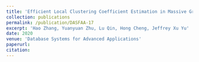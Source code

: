```yaml
---
title: 'Efficient Local Clustering Coefficient Estimation in Massive Graphs'
collection: publications
permalink: /publication/DASFAA-17
excerpt: 'Hao Zhang, Yuanyuan Zhu, Lu Qin, Hong Cheng, Jeffrey Xu Yu'
date: 2020
venue: 'Database Systems for Advanced Applications'
paperurl: 
citation:
---
```

